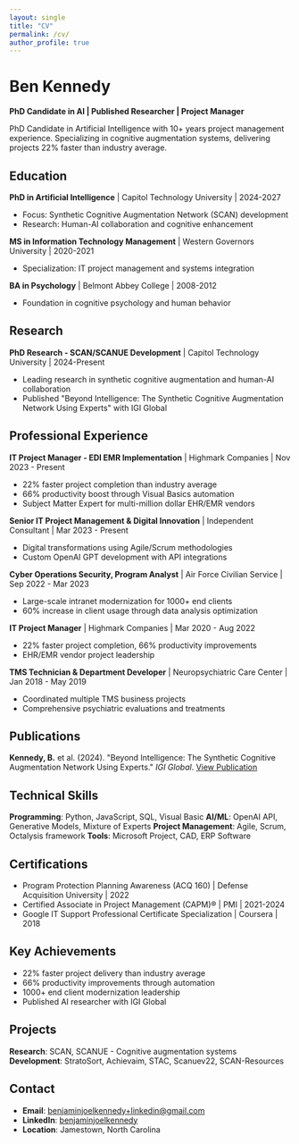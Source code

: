 ```yaml
---
layout: single
title: "CV"
permalink: /cv/
author_profile: true
---
```


# Ben Kennedy
**PhD Candidate in AI | Published Researcher | Project Manager**

PhD Candidate in Artificial Intelligence with 10+ years project management experience. Specializing in cognitive augmentation systems, delivering projects 22% faster than industry average.

## Education

**PhD in Artificial Intelligence** | Capitol Technology University | 2024-2027
- Focus: Synthetic Cognitive Augmentation Network (SCAN) development
- Research: Human-AI collaboration and cognitive enhancement

**MS in Information Technology Management** | Western Governors University | 2020-2021
- Specialization: IT project management and systems integration

**BA in Psychology** | Belmont Abbey College | 2008-2012
- Foundation in cognitive psychology and human behavior

## Research

**PhD Research - SCAN/SCANUE Development** | Capitol Technology University | 2024-Present
- Leading research in synthetic cognitive augmentation and human-AI collaboration
- Published "Beyond Intelligence: The Synthetic Cognitive Augmentation Network Using Experts" with IGI Global

## Professional Experience

**IT Project Manager - EDI EMR Implementation** | Highmark Companies | Nov 2023 - Present
- 22% faster project completion than industry average
- 66% productivity boost through Visual Basics automation
- Subject Matter Expert for multi-million dollar EHR/EMR vendors

**Senior IT Project Management & Digital Innovation** | Independent Consultant | Mar 2023 - Present
- Digital transformations using Agile/Scrum methodologies
- Custom OpenAI GPT development with API integrations

**Cyber Operations Security, Program Analyst** | Air Force Civilian Service | Sep 2022 - Mar 2023
- Large-scale intranet modernization for 1000+ end clients
- 60% increase in client usage through data analysis optimization

**IT Project Manager** | Highmark Companies | Mar 2020 - Aug 2022
- 22% faster project completion, 66% productivity improvements
- EHR/EMR vendor project leadership

**TMS Technician & Department Developer** | Neuropsychiatric Care Center | Jan 2018 - May 2019
- Coordinated multiple TMS business projects
- Comprehensive psychiatric evaluations and treatments

## Publications

**Kennedy, B.** et al. (2024). "Beyond Intelligence: The Synthetic Cognitive Augmentation Network Using Experts." *IGI Global*.
[View Publication](https://www.igi-global.com/chapter/beyond-intelligence/380428)

## Technical Skills

**Programming**: Python, JavaScript, SQL, Visual Basic
**AI/ML**: OpenAI API, Generative Models, Mixture of Experts
**Project Management**: Agile, Scrum, Octalysis framework
**Tools**: Microsoft Project, CAD, ERP Software

## Certifications

- Program Protection Planning Awareness (ACQ 160) | Defense Acquisition University | 2022
- Certified Associate in Project Management (CAPM)® | PMI | 2021-2024
- Google IT Support Professional Certificate Specialization | Coursera | 2018

## Key Achievements

- 22% faster project delivery than industry average
- 66% productivity improvements through automation
- 1000+ end client modernization leadership
- Published AI researcher with IGI Global

## Projects

**Research**: SCAN, SCANUE - Cognitive augmentation systems
**Development**: StratoSort, Achievaim, STAC, Scanuev22, SCAN-Resources

## Contact

- **Email**: benjaminjoelkennedy+linkedin@gmail.com
- **LinkedIn**: [benjaminjoelkennedy](https://www.linkedin.com/in/benjaminjoelkennedy)
- **Location**: Jamestown, North Carolina